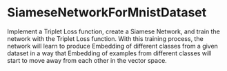 # SiameseNetworkForMnistDataset
Implement a Triplet Loss function, create a Siamese Network, and train the network with the Triplet Loss function. With this training process, the network will learn to produce Embedding of different classes from a given dataset in a way that Embedding of examples from different classes will start to move away from each other in the vector space.
